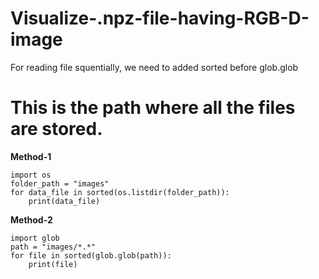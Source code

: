 # Visualize-.npz-file-having-RGB-D-image


For reading file squentially, we need to added sorted before glob.glob

# This is the path where all the files are stored.
**Method-1**
```
import os
folder_path = "images"
for data_file in sorted(os.listdir(folder_path)):
    print(data_file)
```
**Method-2**
```
import glob
path = "images/*.*"
for file in sorted(glob.glob(path)):
    print(file)
```
